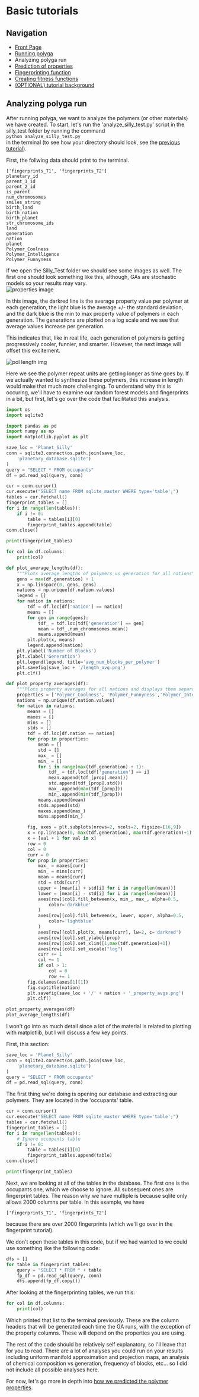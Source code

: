 # Basic tutorials
## Navigation
- [Front Page](../../README.md)
- [Running polyga](basic.md)
- Analyzing polyga run
- [Prediction of properties](predict.md)
- [Fingerprinting function](fingerprinting.md)
- [Creating fitness functions](fitness.md)
- [(OPTIONAL) tutorial background](background.md)

## Analyzing polyga run
After running polyga, we want to analyze the polymers (or other materials)
we have created. To start, let's run the 'analyze\_silly\_test.py' script in 
the silly\_test folder by running the command  
`python analyze_silly_test.py`  
in the terminal
(to see how your directory should look, see the [previous tutorial](basic.md)).

First, the follwing data should print to the terminal.

```
['fingerprints_T1', 'fingerprints_T2']  
planetary_id  
parent_1_id  
parent_2_id  
is_parent  
num_chromosomes  
smiles_string  
birth_land  
birth_nation  
birth_planet  
str_chromosome_ids  
land  
generation    
nation  
planet  
Polymer_Coolness  
Polymer_Intelligence  
Polymer_Funnyness  
```

If we open the Silly\_Test folder we should see some images as well. The first
one should look something like this, although, GAs are stochastic models so
your results may vary.  
![properties image](../../imgs/UnitedPolymersOfCool_property_avgs.png)

In this image, the darkred line is the average property value per polymer at
each generation, the light blue is the average +/- the standard deviation, and
the dark blue is the min to max property value of polymers in each generation.
The generations are plotted on a log scale and we see that average values
increase per generation.

This indicates that, like in real life, each generation of polymers is getting 
progressively cooler, funnier, and smarter. However, the next image will offset
this excitement.

![pol length img](../../imgs/length_avg.png)

Here we see the polymer repeat units are getting longer as time goes by. If we 
actually wanted to synthesize these polymers, this increase in length would make 
that much more challenging. To understand why this is occuring, we'll have
to examine our random forest models and fingerprints in a bit, but first, let's
go over the code that facilitated this analysis.

```Python
import os
import sqlite3

import pandas as pd
import numpy as np
import matplotlib.pyplot as plt

save_loc = 'Planet_Silly'
conn = sqlite3.connect(os.path.join(save_loc, 
    'planetary_database.sqlite')
)
query = "SELECT * FROM occupants"
df = pd.read_sql(query, conn)

cur = conn.cursor()
cur.execute("SELECT name FROM sqlite_master WHERE type='table';")
tables = cur.fetchall()
fingerprint_tables = []
for i in range(len(tables)):
    if i != 0:
        table = tables[i][0]
        fingerprint_tables.append(table)
conn.close()

print(fingerprint_tables)

for col in df.columns:
    print(col)

def plot_average_lengths(df):
    """Plots average lengths of polymers vs generation for all nations"""
    gens = max(df.generation) + 1
    x = np.linspace(0, gens, gens)
    nations = np.unique(df.nation.values)
    legend = []
    for nation in nations:
        tdf = df.loc[df['nation'] == nation]
        means = []
        for gen in range(gens):
            tdf_ = tdf.loc[tdf['generation'] == gen]
            mean = tdf_.num_chromosomes.mean()
            means.append(mean)
        plt.plot(x, means)
        legend.append(nation)
    plt.ylabel('Number of Blocks')
    plt.xlabel('Generation')
    plt.legend(legend, title='avg_num_blocks_per_polymer')
    plt.savefig(save_loc + '/length_avg.png')
    plt.clf()

def plot_property_averages(df):
    """Plots property averages for all nations and displays them separately."""
    properties = ['Polymer_Coolness', 'Polymer_Funnyness','Polymer_Intelligence']
    nations = np.unique(df.nation.values)
    for nation in nations:
        means = []
        maxes = []
        mins = []
        stds = []
        tdf = df.loc[df.nation == nation]
        for prop in properties:
            mean = []
            std = []
            max_ = []
            min_ = []
            for i in range(max(tdf.generation) + 1):
                tdf_ = tdf.loc[tdf['generation'] == i]
                mean.append(tdf_[prop].mean())
                std.append(tdf_[prop].std())
                max_.append(max(tdf_[prop]))
                min_.append(min(tdf_[prop]))
            means.append(mean)
            stds.append(std)
            maxes.append(max_)
            mins.append(min_)

        fig, axes = plt.subplots(nrows=2, ncols=2, figsize=[16,9])
        x = np.linspace(0, max(tdf.generation), max(tdf.generation)+1)
        x = [val + 1 for val in x]
        row = 0
        col = 0
        curr = 0
        for prop in properties:
            max_ = maxes[curr]
            min_ = mins[curr]
            mean = means[curr]
            std = stds[curr]
            upper = [mean[i] + std[i] for i in range(len(mean))]
            lower = [mean[i] - std[i] for i in range(len(mean))]
            axes[row][col].fill_between(x, min_, max_, alpha=0.5, 
                color='darkblue'
            )
            axes[row][col].fill_between(x, lower, upper, alpha=0.5, 
                color='lightblue'
            )
            axes[row][col].plot(x, means[curr], lw=2, c='darkred')
            axes[row][col].set_ylabel(prop)
            axes[row][col].set_xlim([1,max(tdf.generation)+1])
            axes[row][col].set_xscale("log")
            curr += 1
            col += 1
            if col > 1:
                col = 0
                row += 1
        fig.delaxes(axes[1][1])
        fig.suptitle(nation)
        plt.savefig(save_loc + '/' + nation + '_property_avgs.png')
        plt.clf()

plot_property_averages(df)
plot_average_lengths(df)
```

I won't go into as much detail since a lot of the material is related to 
plotting with matplotlib, but I will discuss a few key points.

First, this section:
```Python
save_loc = 'Planet_Silly'
conn = sqlite3.connect(os.path.join(save_loc, 
    'planetary_database.sqlite')
)
query = "SELECT * FROM occupants"
df = pd.read_sql(query, conn)
```

The first thing we're doing is opening our database and extracting our polymers.
They are located in the 'occupants' table.
```Python
cur = conn.cursor()
cur.execute("SELECT name FROM sqlite_master WHERE type='table';")
tables = cur.fetchall()
fingerprint_tables = []
for i in range(len(tables)):
    # Ignore occupants table
    if i != 0:
        table = tables[i][0]
        fingerprint_tables.append(table)
conn.close()

print(fingerprint_tables)
```

Next, we are looking at all of the tables in the database. The first one is
the occupants one, which we choose to ignore. All subsequent ones are 
fingerprint tables. The reason why we have multiple is because sqlite only
allows 2000 columns per table. In this example, we have 
``` 
['fingerprints_T1', 'fingerprints_T2']  
```
because there are over 2000 fingerprints (which we'll go over in the 
fingerprint tutorial).

We don't open these tables in this code, but if we had wanted to we could use
something like the following code:
```Python
dfs = []
for table in fingerprint_tables:
    query = "SELECT * FROM " + table
    fp_df = pd.read_sql(query, conn)
    dfs.append(fp_df.copy())
```

After looking at the fingerprinting tables, we run this:
```Python
for col in df.columns:
    print(col)
```

Which printed that list to the terminal previously. These are the column
headers that will be generated each time the GA runs, with the exception of the
property columns. These will depend on the properties you are using.

The rest of the code should be relatively self explanatory, so I'll leave
that for you to read. There are a lot of analyses you could run on your results
including uniform manifold approximation and projection maps, an analysis of
chemical composition vs generation, frequency of blocks, etc... 
so I did not include all possible analyses here.

For now, let's go more in depth into 
[how we predicted the polymer properties](predict.md).
